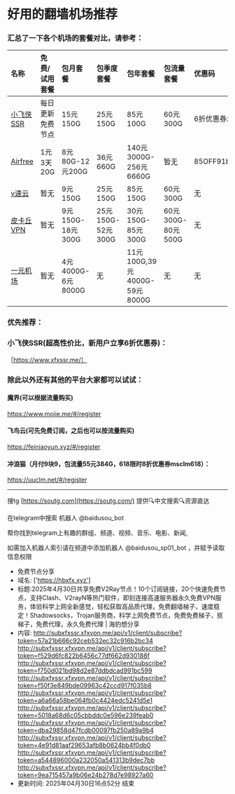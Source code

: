 # 好用的翻墙机场推荐
### 汇总了一下各个机场的套餐对比，请参考：
| 名称 | 免费/试用套餐 | 包月套餐 | 包季度套餐 | 包年套餐 | 包流量套餐 | 优惠码 |
| :----- | :----- | :----- | :----- | :----- | :----- | :-----|
| [小飞侠SSR](https://www.xfxssr.me/) | 每日更新免费节点 | 15元150G | 25元150G | 85元100G | 60元300G | 6折优惠券xfxssr1 |
| [Airfree](https://airfree.space/auth/register) | 1元3天20G | 8元80G-12元200G | 36元660G | 140元3000G-256元6660G | 暂无 | 85OFF91b22a25 |
| [v速云](https://www.xfxssr.me/) | 暂无 | 9元150G | 25元150G | 85元150G | 60元300G | 无 |
| [皮卡丘VPN](https://pkqjiasu.com/)                  | 暂无             | 9元150G-18元300G | 25元150G-52元300G | 30元150G-85元300G | 60元300G-80元500G | 无 |
| [一元机场](https://xn--4gq62f52gdss.com/#/register) | 暂无 | 4元4000G-6元8000G | 无 | 11元100G,39元4000G-59元8000G | 无 | 无 |


### 优先推荐：
### 小飞侠SSR(超高性价比，新用户立享6折优惠券)：
［https://www.xfxssr.me/］



### 除此以外还有其他的平台大家都可以试试：

#### 魔界(可以根据流量购买)
https://www.mojie.me/#/register
#### 飞鸟云(可先免费订阅，之后也可以按流量购买)
https://feiniaoyun.xyz/#/register
#### 冲浪猫（月付9块9，包流量55元384G，618限时8折优惠券msclm618）：
https://uuclm.net/#/register

---------------------------------------------------------------------------------------------------------------------------------

搜tg [https://soutg.com](https://soutg.com/) 提供🔍中文搜索🔍资源直达

在telegram中搜索 机器人 @baidusou_bot

帮你找到telegram上有趣的群组、频道、视频、音乐、电影、新闻,

如需加入机器人索引请在频道中添加机器人 @baidusou_sp01_bot ，并赋予读取信息权限

- 免费节点分享 
- 域名: ['https://hbxfx.xyz'] 
- 标题:2025年4月30日共享免费V2Ray节点！10个订阅链接，20个快速免费节点，支持Clash、V2rayN等热门软件，即刻连接高速服务器永久免费VPN服务，体验科学上网全新感觉，轻松获取高品质代理，免费翻墙梯子，速度稳定！Shadowsocks，Trojan服务商，科学上网免费节点，免费免费梯子，抠梯子，免费代理，永久免费代理  |  海豹想分享 
- 内容: 
http://subxfxssr.xfxvpn.me/api/v1/client/subscribe?token=57a21b666c92ceb532ec32c916b2bc34
http://subxfxssr.xfxvpn.me/api/v1/client/subscribe?token=f529d6fc822b6456c77df662d930188f
http://subxfxssr.xfxvpn.me/api/v1/client/subscribe?token=f750d021bd98d2e87ddbdcad991bc599
http://subxfxssr.xfxvpn.me/api/v1/client/subscribe?token=f50f3e849bde09963c42ccd917f035b8
http://subxfxssr.xfxvpn.me/api/v1/client/subscribe?token=a6a66a58be064fb0c4424edc5241d5e1
http://subxfxssr.xfxvpn.me/api/v1/client/subscribe?token=5018a68d6c05cbbddc0e596e239feab0
http://subxfxssr.xfxvpn.me/api/v1/client/subscribe?token=dba29858d47fcdb00097fb250a89a9b4
http://subxfxssr.xfxvpn.me/api/v1/client/subscribe?token=4e91d81aaf29653afb8b0624bb4f0db0
http://subxfxssr.xfxvpn.me/api/v1/client/subscribe?token=a544896000a232050a541313b9dec7bb
http://subxfxssr.xfxvpn.me/api/v1/client/subscribe?token=9ea715457a9b06e24b278d7e98927a60 
- 更新时间: 2025年04月30日16点52分 
结束
